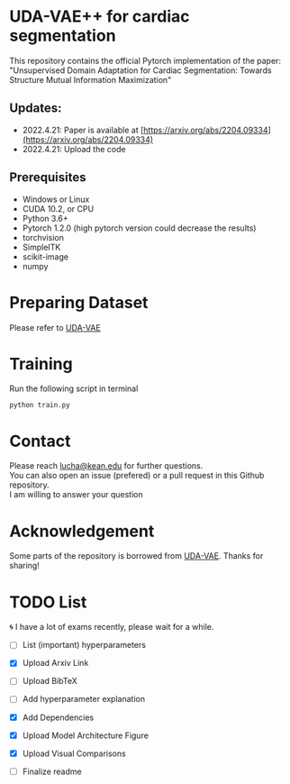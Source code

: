# UDA-VAE++ for cardiac segmentation
This repository contains the official Pytorch implementation
of the paper: \
"Unsupervised Domain Adaptation for Cardiac Segmentation: Towards Structure Mutual Information Maximization"

## Updates:
- 2022.4.21: Paper is available at [https://arxiv.org/abs/2204.09334](https://arxiv.org/abs/2204.09334)
- 2022.4.21: Upload the code

## Prerequisites
* Windows or Linux
* CUDA 10.2, or CPU
* Python 3.6+
* Pytorch 1.2.0 (high pytorch version could decrease the results)
* torchvision
* SimpleITK
* scikit-image
* numpy

# Preparing Dataset
Please refer to [UDA-VAE](https://github.com/FupingWu90/VarDA/tree/main/Dataset)

# Training
Run the following script in terminal
```
python train.py
```

# Contact
Please reach lucha@kean.edu for further questions.\
You can also open an issue (prefered) or a pull request in this Github repository.\
I am willing to answer your question

# Acknowledgement
Some parts of the repository is borrowed from [UDA-VAE](https://github.com/FupingWu90/VarDA). Thanks for sharing!

# TODO List
:cyclone: I have a lot of exams recently, please wait for a while.
- [ ] List (important) hyperparameters
- [x] Upload Arxiv Link
- [ ] Upload BibTeX
- [ ] Add hyperparameter explanation
- [x] Add Dependencies
- [x] Upload Model Architecture Figure
- [x] Upload Visual Comparisons
- [ ] Finalize readme

